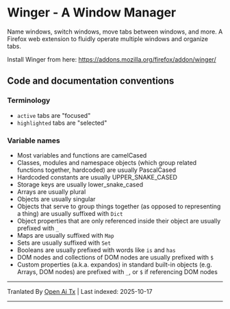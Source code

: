 # Winger - A Window Manager

Name windows, switch windows, move tabs between windows, and more. A Firefox web extension to fluidly operate multiple windows and organize tabs.

Install Winger from here: https://addons.mozilla.org/firefox/addon/winger/

## Code and documentation conventions

### Terminology

- `active` tabs are "focused"
- `highlighted` tabs are "selected"

### Variable names

- Most variables and functions are camelCased
- Classes, modules and namespace objects (which group related functions together, hardcoded) are usually PascalCased
- Hardcoded constants are usually UPPER_SNAKE_CASED
- Storage keys are usually lower_snake_cased
- Arrays are usually plural
- Objects are usually singular
- Objects that serve to group things together (as opposed to representing a thing) are usually suffixed with `Dict`
- Object properties that are only referenced inside their object are usually prefixed with `_`
- Maps are usually suffixed with `Map`
- Sets are usually suffixed with `Set`
- Booleans are usually prefixed with words like `is` and `has`
- DOM nodes and collections of DOM nodes are usually prefixed with `$`
- Custom properties (a.k.a. expandos) in standard built-in objects (e.g. Arrays, DOM nodes) are prefixed with `_`, or `$` if referencing DOM nodes


---

Tranlated By [Open Ai Tx](https://github.com/OpenAiTx/OpenAiTx) | Last indexed: 2025-10-17

---